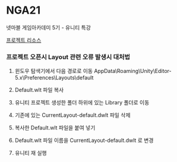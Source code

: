 # NGA21
넷마블 게임아카데미 5기 - 유니티 특강

[프로젝트 리소스](https://github.com/IndieGameMaker/UnityBook)

### 프로젝트 오픈시 Layout 관련 오류 발생시 대처법

1. 윈도우 탐색기에서 다음 경로로 이동
	AppData\Roaming\Unity\Editor-5.x\Preferences\Layouts\default

2. Default.wlt 파일 복사
3. 유니티 프로젝트 생성한 폴더 하위에 있는 Library 폴더로 이동
4. 기존에 있는 CurrentLayout-default.dwlt 파일 삭제
5. 복사한 Default.wlt 파일을 붙여 넣기
6. Default.wlt 파일 이름을 CurrentLayout-default.dwlt 로 변경
7. 유니티 재 실행
